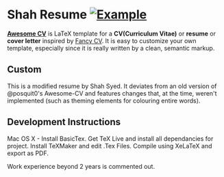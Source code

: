 # Shah Resume [![Example](https://img.shields.io/badge/example-pdf-green.svg)](https://raw.githubusercontent.com/posquit0/Awesome-CV/master/examples/resume.pdf)


[**Awesome CV**](https://github.com/posquit0/Awesome-CV) is LaTeX template for a **CV(Curriculum Vitae)** or **resume** or **cover letter** inspired by [Fancy CV](https://www.sharelatex.com/templates/cv-or-resume/fancy-cv). It is easy to customize your own template, especially since it is really written by a clean, semantic markup.


## Custom
This is a modified resume by Shah Syed. It deviates from an old version of @posquit0's Awesome-CV and features changes that, at the time, weren't implemented (such as theming elements for colouring entire words). 

## Development Instructions
Mac OS X - Install BasicTex. Get TeX Live and install all dependancies for project. Install TeXMaker and edit .Tex Files. Compile using XeLaTeX and export as PDF.

Work experience beyond 2 years is commented out.
